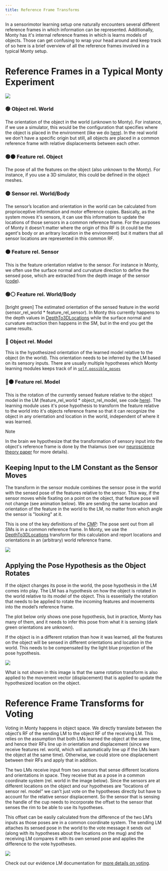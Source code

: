 ```yaml
---
title: Reference Frame Transforms
---
```

In a sensorimotor learning setup one naturally encounters several different reference frames in which information can be represented. Additionally, Monty has it's internal reference frames in which is learns models of objects. Those can get confusing to wrap your head around and keep track of so here is a brief overview of all the reference frames involved in a typical Monty setup.

# Reference Frames in a Typical Monty Experiment
![](../../figures/how-monty-works/reference_frames_overview.png)

### 🟢 Object rel. World
The orientation of the object in the world (unknown to Monty). For instance, if we use a simulator, this would be the configuration that specifies where the object is placed in the environment (like we do [here](https://github.com/thousandbrainsproject/tbp.monty/blob/4844ef17a4cadce455acb8d852fe3ed7038a298f/src/tbp/monty/frameworks/config_utils/make_dataset_configs.py#L229)). In the real world we don't have a specific origin but still, all objects are placed in a common reference frame with relative displacements between each other.
### 🟢⚫️ Feature rel. Object
The pose of all the features on the object (also unknown to the Monty). For instance, if you use a 3D simulator, this could be defined in the object meshes.
### 🟡 Sensor rel. World/Body
The sensor’s location and orientation in the world can be calculated from proprioceptive information and motor efference copies. Basically, as the system moves it's sensors, it can use this information to update the locations of those sensors in a common reference frame. For the purposes of Monty it doesn't matter where the origin of this RF is (it could be the agent's body or an aritrary location in the environment) but it matters that all sensor locations are represented in this common RF.
### 🟠 Feature rel. Sensor
This is the feature orientation relative to the sensor. For instance in Monty, we often use the surface normal and curvature direction to define the sensed pose, which are extracted from the depth image of the sensor ([code](https://github.com/thousandbrainsproject/tbp.monty/blob/main/src/tbp/monty/frameworks/models/sensor_modules.py#L161-L167)).
### 🟢⚪️ Feature rel. World/Body
[bright green]
The estimated orientation of the sensed feature in the world (sensor_rel_world * feature_rel_sensor). In Monty this currently happens to the depth values in [DepthTo3DLocations](https://github.com/thousandbrainsproject/tbp.monty/blob/4844ef17a4cadce455acb8d852fe3ed7038a298f/src/tbp/monty/frameworks/environment_utils/transforms.py#L220) while the surface normal and curvature extraction then happens in the SM, but in the end you get the same results.
### 🔵 Object rel. Model
This is the hypothesized orientation of the learned model relative to the object (in the world). This orientation needs to be inferred by the LM based on its sensory inputs. There are usually multiple hypotheses which Monty learning modules keeps track of in [`self.possible_poses`](https://github.com/thousandbrainsproject/tbp.monty/blob/4844ef17a4cadce455acb8d852fe3ed7038a298f/src/tbp/monty/frameworks/models/evidence_matching/learning_module.py#L227)
### 🔵⚫️ Feature rel. Model
This is the rotation of the currently sensed feature relative to the object model in the LM (feature_rel_world * object_rel_model, see code [here](https://github.com/thousandbrainsproject/tbp.monty/blob/main/src/tbp/monty/frameworks/models/evidence_matching/hypotheses_displacer.py#L141-L142)). The learning module uses it's pose hypothesis to transform the feature relative to the world into it's objects reference frame so that it can recognize the object in any orientation and location in the world, independent of where it was learned. 

> [!NOTE] 
> In the brain we hypothesize that the transformation of sensory input into the object's reference frame is done by the thalamus (see our [neuroscience theory paper](https://arxiv.org/abs/2507.05888) for more details).

## Keeping Input to the LM Constant as the Sensor Moves
The transform in the sensor module combines the sensor pose in the world with the sensed pose of the features relative to the sensor. This way, if the sensor moves while fixating on a point on the object, that feature pose will not change (see animation below). We are sending the same location and orientation of the feature in the world to the LM, no matter from which angle the sensor is "looking" at it.

This is one of the key definitions of the [CMP](../observations-transforms-sensor-modules.md#cmp-and-the-state-class): The pose sent out from all SMs is in a common reference frame. In Monty, we use the [DepthTo3DLocations](../../../src/tbp/monty/frameworks/environment_utils/transforms.py) transform for this calculation and report locations and orientations in an (arbitrary) world reference frame.

![](../../figures/how-monty-works/sensor_moves.gif)

## Applying the Pose Hypothesis as the Object Rotates

If the object changes its pose in the world, the pose hypothesis in the LM comes into play. The LM has a hypothesis on how the object is rotated in the world relative to its model of the object. This is essentially the rotation that needs to be applied to rotate the incoming features and movements into the model’s reference frame.

The plot below only shows one pose hypothesis, but in practice, Monty has many of them, and it needs to infer this pose from what it is sensing (dark green orientations are unknown).

If the object is in a different rotation than how it was learned, all the features on the object will be sensed in different orientations and location in the world. This needs to be compensated by the light blue projection of the pose hypothesis.

![](../../figures/how-monty-works/object_moves.gif)

What is not shown in this image is that the same rotation transform is also applied to the movement vector (displacement) that is applied to update the hypothesized location on the object.

# Reference Frame Transforms for Voting
Voting in Monty happens in object space. We directly translate between the object’s RF of the sending LM to the object RF of the receiving LM. This relies on the assumption that both LMs learned the object at the same time, and hence their RFs line up in orientation and displacement (since we receive features rel. world, which will automatically line up if the LMs learn the object at the same time). Otherwise, we could store one displacement between their RFs and apply that in addition.

The two LMs receive input from two sensors that sense different locations and orientations in space. They receive that as a pose in a common coordinate system (rel. world in the image below). Since the sensors are at different locations on the object and our hypotheses are “locations of sensor rel. model” we can’t just vote on the hypotheses directly but have to account for the relative sensor displacement. So the sensor that is sensing the handle of the cup needs to incorporate the offset to the sensor that senses the rim to be able to use its hypotheses.

This offset can be easily calculated from the difference of the two LM’s inputs as those poses are in a common coordinate system. The sending LM attaches its sensed pose in the world to the vote message it sends out (along with its hypotheses about the locations on the mug) and the receiving LM compares it with its own sensed pose and applies the difference to the vote hypotheses.

![](../../figures/how-monty-works/voting_rf_transform.gif)

Check out our evidence LM documentation for [more details on voting](../learning-module/evidence-based-learning-module.md#voting-with-evidence).